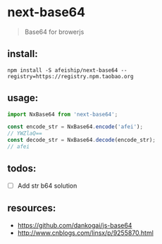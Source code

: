 # next-base64
> Base64 for browerjs

## install:
```shell
npm install -S afeiship/next-base64 --registry=https://registry.npm.taobao.org
```

## usage:
```js
import NxBase64 from 'next-base64';

const encode_str = NxBase64.encode('afei');
// YWZlaQ==
const decode_str = NxBase64.decode(encode_str);
// afei
```

## todos:
- [ ] Add str b64 solution 

## resources:
+ https://github.com/dankogai/js-base64
+ http://www.cnblogs.com/linsx/p/9255870.html

